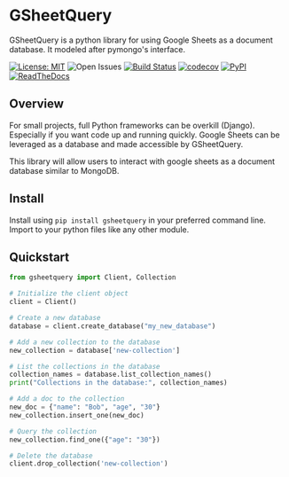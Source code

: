 # GSheetQuery
GSheetQuery is a python library for using Google Sheets as a document database.  It modeled after pymongo's interface.

[![License: MIT](https://img.shields.io/badge/License-MIT-yellow.svg)](https://opensource.org/licenses/MIT)
![Open Issues](https://img.shields.io/github/issues/swimninja247/gsheetquery)
[![Build Status](https://github.com/swimninja247/gsheetquery/workflows/Build%20Status/badge.svg?branch=main)](https://github.com/swimninja247/gsheetquery/actions/workflows/build.yml)
[![codecov](https://codecov.io/gh/swimninja247/gsheetquery/branch/main/graph/badge.svg)](https://codecov.io/gh/swimninja247/gsheetquery)
[![PyPI](https://img.shields.io/pypi/v/gsheetquery)](https://pypi.org/project/gsheetquery/)
[![ReadTheDocs](https://readthedocs.org/projects/gsheetquery/badge/?version=latest)](https://gsheetquery.readthedocs.io/en/latest/)

## Overview

For small projects, full Python frameworks can be overkill (Django).  Especially if you want code up and running quickly.  Google Sheets can be leveraged as a database and made accessible by GSheetQuery.

This library will allow users to interact with google sheets as a document database similar to MongoDB.

## Install

Install using `pip install gsheetquery` in your preferred command line.  Import to your python files like any other module.

## Quickstart

```python
from gsheetquery import Client, Collection

# Initialize the client object
client = Client()

# Create a new database
database = client.create_database("my_new_database")

# Add a new collection to the database
new_collection = database['new-collection']

# List the collections in the database
collection_names = database.list_collection_names()
print("Collections in the database:", collection_names)

# Add a doc to the collection
new_doc = {"name": "Bob", "age", "30"}
new_collection.insert_one(new_doc)

# Query the collection
new_collection.find_one({"age": "30"})

# Delete the database
client.drop_collection('new-collection')
```